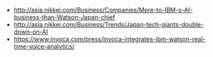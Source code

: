 - http://asia.nikkei.com/Business/Companies/More-to-IBM-s-AI-business-than-Watson-Japan-chief
- http://asia.nikkei.com/Business/Trends/Japan-tech-giants-double-down-on-AI
- https://www.invoca.com/press/invoca-integrates-ibm-watson-real-time-voice-analytics/
